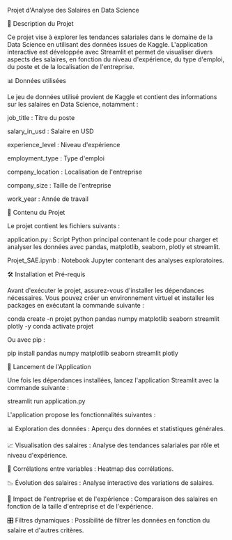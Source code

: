 Projet d'Analyse des Salaires en Data Science

📄 Description du Projet

Ce projet vise à explorer les tendances salariales dans le domaine de la Data Science en utilisant des données issues de Kaggle. L'application interactive est développée avec Streamlit et permet de visualiser divers aspects des salaires, en fonction du niveau d'expérience, du type d'emploi, du poste et de la localisation de l'entreprise.

📊 Données utilisées

Le jeu de données utilisé provient de Kaggle et contient des informations sur les salaires en Data Science, notamment :

job_title : Titre du poste

salary_in_usd : Salaire en USD

experience_level : Niveau d'expérience

employment_type : Type d'emploi

company_location : Localisation de l'entreprise

company_size : Taille de l'entreprise

work_year : Année de travail

📂 Contenu du Projet

Le projet contient les fichiers suivants :

application.py : Script Python principal contenant le code pour charger et analyser les données avec pandas, matplotlib, seaborn, plotly et streamlit.

Projet_SAE.ipynb : Notebook Jupyter contenant des analyses exploratoires.

🛠 Installation et Pré-requis

Avant d'exécuter le projet, assurez-vous d'installer les dépendances nécessaires. Vous pouvez créer un environnement virtuel et installer les packages en exécutant la commande suivante :

conda create -n projet python pandas numpy matplotlib seaborn streamlit plotly -y
conda activate projet

Ou avec pip :

pip install pandas numpy matplotlib seaborn streamlit plotly

🚀 Lancement de l'Application

Une fois les dépendances installées, lancez l'application Streamlit avec la commande suivante :

streamlit run application.py

L'application propose les fonctionnalités suivantes :

📊 Exploration des données : Aperçu des données et statistiques générales.

📈 Visualisation des salaires : Analyse des tendances salariales par rôle et niveau d'expérience.

🔗 Corrélations entre variables : Heatmap des corrélations.

📉 Évolution des salaires : Analyse interactive des variations de salaires.

🏢 Impact de l'entreprise et de l'expérience : Comparaison des salaires en fonction de la taille d'entreprise et de l'expérience.

🎛 Filtres dynamiques : Possibilité de filtrer les données en fonction du salaire et d'autres critères.


